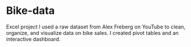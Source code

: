 # Bike-data
Excel project
I used a raw dataset from Alex Freberg on YouTube to clean, organize, and visualize data on bike sales. I created pivot tables and an interactive dashboard.
